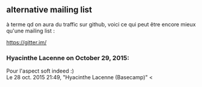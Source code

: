 ## alternative mailing list



à terme qd on aura du traffic sur github, voici ce qui peut être encore mieux
qu'une mailing list :  
  
<https://gitter.im/>



### **Hyacinthe Lacenne** on October 29, 2015:



Pour l'aspect soft indeed :)  
Le 28 oct. 2015 21:49, "Hyacinthe Lacenne (Basecamp)" &lt;



